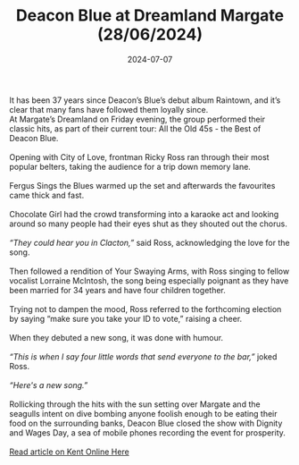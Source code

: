 ﻿---
title: Deacon Blue at Dreamland Margate (28/06/2024)
description: 
date: '2024-07-07'
categories:
  - Live
lat: 51.38520296950843
long: 1.3772345153434356
---

It has been 37 years since Deacon’s Blue’s debut album Raintown, and it’s clear that many fans have followed them loyally since.
<br>
At Margate’s Dreamland on Friday evening, the group performed their classic hits, as part of their current tour: All the Old 45s - the Best of Deacon Blue.
<br><br>
Opening with City of Love, frontman Ricky Ross ran through their most popular belters, taking the audience for a trip down memory lane.
<br><br>
Fergus Sings the Blues warmed up the set and afterwards the favourites came thick and fast.
<br><br>
Chocolate Girl had the crowd transforming into a karaoke act and looking around so many people had their eyes shut as they shouted out the chorus.
<br><br>
*“They could hear you in Clacton,”* said Ross, acknowledging the love for the song.
<br><br>
Then followed a rendition of Your Swaying Arms, with Ross singing to fellow vocalist Lorraine McIntosh, the song being especially poignant as they have been married for 34 years and have four children together.
<br><br>
Trying not to dampen the mood, Ross referred to the forthcoming election by saying “make sure you take your ID to vote,” raising a cheer.
<br><br>
When they debuted a new song, it was done with humour.
<br><br>
*“This is when I say four little words that send everyone to the bar,”* joked Ross.
<br><br>
*“Here's a new song.”*
<br><br>
Rollicking through the hits with the sun setting over Margate and the seagulls intent on dive bombing anyone foolish enough to be eating their food on the surrounding banks, Deacon Blue closed the show with Dignity and Wages Day, a sea of mobile phones recording the event for prosperity.
<br><br>
[Read article on Kent Online Here](https://www.kentonline.co.uk/whats-on/news/they-could-hear-you-in-clacton-309074/)
